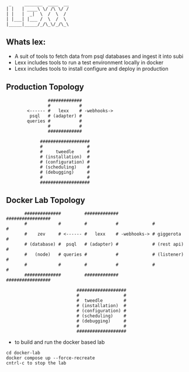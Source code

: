      _     _______  ____  __
    | |   | ____\ \/ /\ \/ /
    | |   |  _|  \  /  \  / 
    | |___| |___ /  \  /  \ 
    |_____|_____/_/\_\/_/\_\
    
    
## Whats lex:

* A suit of tools to fetch data from psql databases and ingest it into subi
* Lexx includes tools to run a test environment locally in docker
* Lexx includes tools to install configure and deploy in production 

## Production Topology


                    #############            
                    #           #            
            <------ #   lexx    # -webhooks->
             psql   # (adapter) #            
            queries #           #            
                    #           #            
                    #############            

                 ###################
                 #                 #
                 #     tweedle     #
                 # (installation)  #
                 # (configuration) #
                 # (scheduling)    #
                 # (debugging)     #
                 #                 #
                 ###################


## Docker Lab Topology


           ##############         #############             #################
           #            #         #           #             #               #
           #    zev     # <------ #   lexx    # -webhooks-> # giggerota     #
           # (database) #  psql   # (adapter) #             # (rest api)    #
           #   (node)   # queries #           #             # (listener)    #
           #            #         #           #             #               #
           ##############         #############             #################

                               ###################
                               #                 #
                               #  tweedle        #
                               # (installation)  #
                               # (configuration) #
                               # (scheduling)    #
                               # (debugging)     #
                               #                 #
                               ###################

* to build and run the docker based lab 
```
cd docker-lab
docker compose up --force-recreate
cntrl-c to stop the lab 
```
